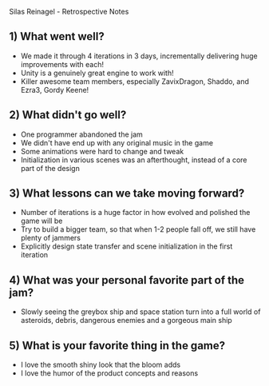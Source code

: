 Silas Reinagel - Retrospective Notes

## 1) What went well?

- We made it through 4 iterations in 3 days, incrementally delivering huge improvements with each!
- Unity is a genuinely great engine to work with!
- Killer awesome team members, especially ZavixDragon, Shaddo, and Ezra3, Gordy Keene!

## 2) What didn't go well?

- One programmer abandoned the jam
- We didn't have end up with any original music in the game
- Some animations were hard to change and tweak
- Initialization in various scenes was an afterthought, instead of a core part of the design

## 3) What lessons can we take moving forward?

- Number of iterations is a huge factor in how evolved and polished the game will be
- Try to build a bigger team, so that when 1-2 people fall off, we still have plenty of jammers
- Explicitly design state transfer and scene initialization in the first iteration

## 4) What was your personal favorite part of the jam?

- Slowly seeing the greybox ship and space station turn into a full world of asteroids, debris, dangerous enemies and a gorgeous main ship

## 5) What is your favorite thing in the game?

- I love the smooth shiny look that the bloom adds
- I love the humor of the product concepts and reasons
